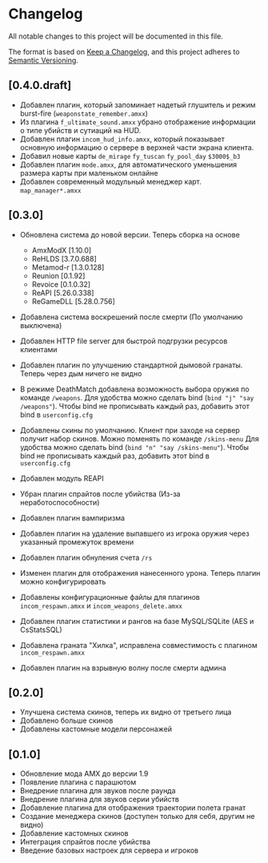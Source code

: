 # Changelog

All notable changes to this project will be documented in this file.

The format is based on [Keep a Changelog](https://keepachangelog.com/en/1.0.0/),
and this project adheres to [Semantic Versioning](https://semver.org/spec/v2.0.0.html).

## [0.4.0.draft]

- Добавлен плагин, который запоминает надетый глушитель и режим burst-fire (`weaponstate_remember.amxx`)
- Из плагина `f_ultimate_sound.amxx` убрано отображение информации о типе убийств и сутиаций на HUD.
- Добавлен плагин `incom_hud_info.amxx`, который показывает основную информацию о сервере в верхней части экрана клиента.
- Добавил новые карты `de_mirage` `fy_tuscan` `fy_pool_day` `$3000$_b3`
- Добавлен плагин `mode.amxx`, для автоматического уменьшения размера карты при маленьком онлайне
- Добавлен современный модульный менеджер карт. `map_manager*.amxx`

## [0.3.0]

- Обновлена система до новой версии. Теперь сборка на основе 
    - AmxModX [1.10.0]
    - ReHLDS [3.7.0.688]
    - Metamod-r [1.3.0.128]
    - Reunion [0.1.92]
    - Revoice [0.1.0.32]
    - ReAPI [5.26.0.338]
    - ReGameDLL [5.28.0.756]

- Добавлена система воскрешений после смерти (По умолчанию выключена)
- Добавлен HTTP file server для быстрой подгрузки ресурсов клиентами
- Добавлен плагин по улучшению стандартной дымовой гранаты. Теперь через дым ничего не видно
- В режиме DeathMatch добавлена возможность выбора оружия по команде `/weapons`. Для удобства можно сделать bind (`bind "j" "say /weapons"`). Чтобы bind не прописывать каждый раз, добавить этот bind в `userconfig.cfg`
- Добавлены скины по умолчанию. Клиент при заходе на сервер получит набор скинов. Можно поменять по команде `/skins-menu` Для удобства можно сделать bind (`bind "n" "say /skins-menu"`). Чтобы bind не прописывать каждый раз, добавить этот bind в `userconfig.cfg`
- Добавлен модуль REAPI
- Убран плагин спрайтов после убийства (Из-за неработоспособности)
- Добавлен плагин вампиризма
- Добавлен плагин на удаление выпавшего из игрока оружия через указанный промежуток времени
- Добавлен плагин обнуления счета `/rs`
- Изменен плагин для отображения нанесенного урона. Теперь плагин можно конфигурировать
- Добавлены конфигурационные файлы для плагинов `incom_respawn.amxx` и `incom_weapons_delete.amxx`
- Добавлен плагин статистики и рангов на базе MySQL/SQLite (AES и СsStatsSQL)
- Добавлена граната "Хилка", исправлена совместимость с плагином `incom_respawn.amxx`
- Добавлен плагин на взрывную волну после смерти админа

## [0.2.0]

- Улучшена система скинов, теперь их видно от третьего лица
- Добавлено больше скинов
- Добавлены кастомные модели персонажей

## [0.1.0]

- Обновление мода AMX до версии 1.9
- Появление плагина с парашютом
- Внедрение плагина для звуков после раунда
- Внедрение плагина для звуков серии убийств
- Добавление плагина для отображения траектории полета гранат
- Создание менеджера скинов (доступен только для себя, другим не видно)
- Добавление кастомных скинов
- Интеграция спрайтов после убийства
- Введение базовых настроек для сервера и игроков
